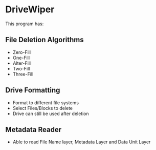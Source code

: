 # DriveWiper
This program has:
## File Deletion Algorithms
* Zero-Fill
* One-Fill
* Alter-Fill
* Two-Fill
* Three-Fill
## Drive Formatting
* Format to different file systems
* Select Files/Blocks to delete
* Drive can still be used after deletion
## Metadata Reader
* Able to read File Name layer, Metadata Layer and Data Unit Layer  
